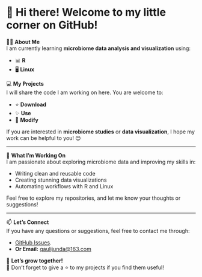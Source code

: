# 🌱 Hi there! Welcome to my little corner on GitHub!

👩‍💻 **About Me**  
I am currently learning **microbiome data analysis and visualization** using:  
- 📊 **R**  
- 🖥️ **Linux**

💻 **My Projects**  
I will share the code I am working on here. You are welcome to:  
- ⭐ **Download**  
- ✨ **Use**  
- 🔧 **Modify**  

If you are interested in **microbiome studies** or **data visualization**, I hope my work can be helpful to you! 😊  

---

📄 **What I’m Working On**  
I am passionate about exploring microbiome data and improving my skills in:  
- Writing clean and reusable code  
- Creating stunning data visualizations  
- Automating workflows with R and Linux  

Feel free to explore my repositories, and let me know your thoughts or suggestions!

---

📫 **Let’s Connect**  
If you have any questions or suggestions, feel free to contact me through: 
- [GitHub Issues](https://github.com/lijunda1999/).
- **Or Email:** [qaulijunda@163.com](mailto:qaulijunda@163.com)


🔗 **Let’s grow together!**  
🌟 Don’t forget to give a ⭐ to my projects if you find them useful!
